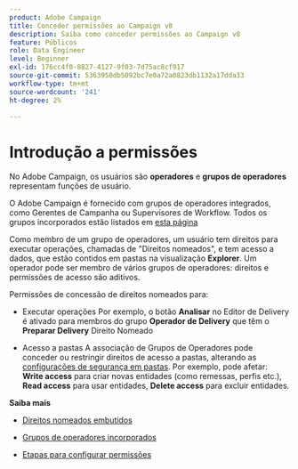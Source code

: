 ```yaml
---
product: Adobe Campaign
title: Conceder permissões ao Campaign v8
description: Saiba como conceder permissões ao Campaign v8
feature: Públicos
role: Data Engineer
level: Beginner
exl-id: 176cc4f0-8827-4127-9f03-7d75ac8cf917
source-git-commit: 5363950db5092bc7e0a72a0823db1132a17dda33
workflow-type: tm+mt
source-wordcount: '241'
ht-degree: 2%

---
```


# Introdução a permissões

No Adobe Campaign, os usuários são **operadores** e **grupos de operadores** representam funções de usuário.

O Adobe Campaign é fornecido com grupos de operadores integrados, como Gerentes de Campanha ou Supervisores de Workflow. Todos os grupos incorporados estão listados em [esta página](https://experienceleague.adobe.com/docs/campaign-classic/using/getting-started/permissions/access-management-groups.html?lang=en#default-groups)

Como membro de um grupo de operadores, um usuário tem direitos para executar operações, chamadas de &quot;Direitos nomeados&quot;, e tem acesso a dados, que estão contidos em pastas na visualização **Explorer**. Um operador pode ser membro de vários grupos de operadores: direitos e permissões de acesso são aditivos.

Permissões de concessão de direitos nomeados para:

* Executar operações
Por exemplo, o botão **Analisar** no Editor de Delivery é ativado para membros do grupo **Operador de Delivery** que têm o **Preparar Delivery** Direito Nomeado

* Acesso a pastas
A associação de Grupos de Operadores pode conceder ou restringir direitos de acesso a pastas, alterando as [configurações de segurança em pastas](https://experienceleague.adobe.com/docs/campaign-classic/using/getting-started/permissions/access-management-folders.html?lang=en#permissions-on-a-folder). Por exemplo, pode afetar: **Write access** para criar novas entidades (como remessas, perfis etc.), **Read access** para usar entidades, **Delete access** para excluir entidades.

**Saiba mais**

* [Direitos nomeados embutidos](https://experienceleague.adobe.com/docs/campaign-classic/using/getting-started/permissions/access-management-named-rights.html)

* [Grupos de operadores incorporados](https://experienceleague.adobe.com/docs/campaign-classic/using/getting-started/permissions/access-management-groups.html?lang=en#default-groups)

* [Etapas para configurar permissões](https://experienceleague.adobe.com/docs/campaign-classic/using/getting-started/permissions/access-management.html)
